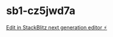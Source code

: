 # sb1-cz5jwd7a

[Edit in StackBlitz next generation editor ⚡️](https://stackblitz.com/~/github.com/sudduyahiya/sb1-cz5jwd7a)